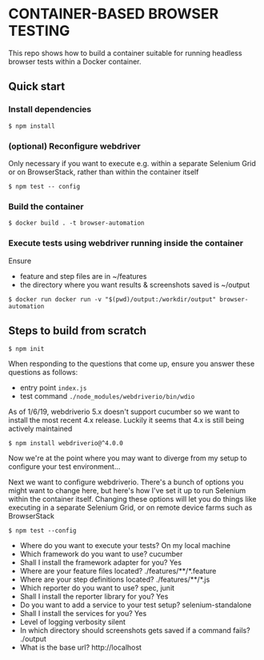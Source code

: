 # CONTAINER-BASED BROWSER TESTING

This repo shows how to build a container suitable for running headless browser tests within a Docker container.

## Quick start

### Install dependencies

`$ npm install`

### (optional) Reconfigure webdriver 

Only necessary if you want to execute e.g. within a separate Selenium Grid or on BrowserStack, rather than within the container itself

`$ npm test -- config`

### Build the container

`$ docker build . -t browser-automation`

### Execute tests using webdriver running inside the container

Ensure 
- feature and step files are in ~/features
- the directory where you want results & screenshots saved is ~/output

`$ docker run docker run -v "$(pwd)/output:/workdir/output" browser-automation`

## Steps to build from scratch

`$ npm init`

When responding to the questions that come up, ensure you answer these questions as follows:
- entry point `index.js`
- test command `./node_modules/webdriverio/bin/wdio`

As of 1/6/19, webdriverio 5.x doesn't support cucumber so we want to install the most recent 4.x release. Luckily it seems that 4.x is still being actively maintained

`$ npm install webdriverio@^4.0.0`

Now we're at the point where you may want to diverge from my setup to configure your test environment...

Next we want to configure webdriverio. There's a bunch of options you might want to change here, but here's how I've set it up to run Selenium within the container itself. Changing these options will let you do things like executing in a separate Selenium Grid, or on remote device farms such as BrowserStack

`$ npm test --config`

- Where do you want to execute your tests?                              On my local machine
- Which framework do you want to use?                                   cucumber
- Shall I install the framework adapter for you?                        Yes
- Where are your feature files located?                                 ./features/**/*.feature
- Where are your step definitions located?                              ./features/**/*.js
- Which reporter do you want to use?                                    spec, junit
- Shall I install the reporter library for you?                         Yes
- Do you want to add a service to your test setup?                      selenium-standalone
- Shall I install the services for you?                                 Yes
- Level of logging verbosity                                            silent
- In which directory should screenshots gets saved if a command fails?  ./output
- What is the base url?                                                 http://localhost


